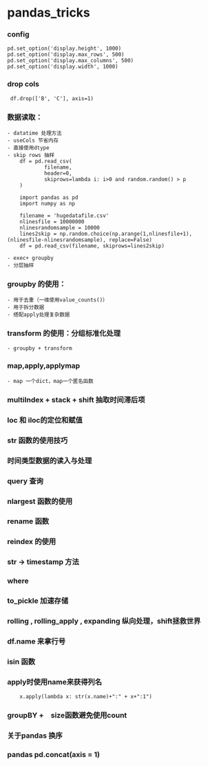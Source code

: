 # pandas_tricks

### config
```
pd.set_option('display.height', 1000)
pd.set_option('display.max_rows', 500)
pd.set_option('display.max_columns', 500)
pd.set_option('display.width', 1000)
```

### drop cols
```
 df.drop(['B', 'C'], axis=1)
```


### 数据读取：
	- datatime 处理方法
	- useCols 节省内存
	- 直接使用dtype
	- skip rows 抽样
		df = pd.read_csv(
         		filename,
         		header=0,
         		skiprows=lambda i: i>0 and random.random() > p
		)

		import pandas as pd
		import numpy as np

		filename = 'hugedatafile.csv'
		nlinesfile = 10000000
		nlinesrandomsample = 10000
		lines2skip = np.random.choice(np.arange(1,nlinesfile+1), (nlinesfile-nlinesrandomsample), replace=False)
		df = pd.read_csv(filename, skiprows=lines2skip)

	- exec+ groupby
	- 分层抽样

### groupby 的使用：
	- 用于去重（一维使用value_counts()）
	- 用于拆分数据
	- 搭配apply处理复杂数据

### transform 的使用：分组标准化处理
	- groupby + transform

### map,apply,applymap
	- map 一个dict，map一个匿名函数

### multiIndex + stack + shift 抽取时间滞后项

### loc 和 iloc的定位和赋值

### str 函数的使用技巧

### 时间类型数据的读入与处理

### query 查询

### nlargest 函数的使用

### rename 函数

### reindex 的使用

### str -> timestamp 方法

###  where

###  to_pickle 加速存储
###  rolling , rolling_apply , expanding 纵向处理，shift拯救世界

### df.name 来拿行号

### isin 函数

### apply时使用name来获得列名
		x.apply(lambda x: str(x.name)+":" + x+":1")

### groupBY +　size函数避免使用count


### 关于pandas 换序


### pandas pd.concat(axis = 1)
		
